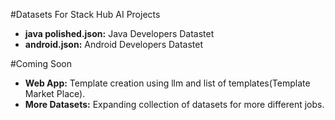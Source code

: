 #Datasets For Stack Hub AI Projects
- **java polished.json:** Java Developers Datastet
- **android.json:** Android Developers Datastet

#Coming Soon

- **Web App:** Template creation using llm and  list of templates(Template Market Place).  
- **More Datasets:** Expanding collection of datasets for more different jobs.
